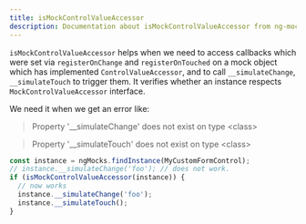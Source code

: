 ```yaml
---
title: isMockControlValueAccessor
description: Documentation about isMockControlValueAccessor from ng-mocks library
---
```


`isMockControlValueAccessor` helps when we need to access callbacks
which were set via `registerOnChange` and `registerOnTouched`
on a mock object which has implemented `ControlValueAccessor`,
and to call `__simulateChange`, `__simulateTouch` to trigger them.
It verifies whether an instance respects `MockControlValueAccessor` interface.

We need it when we get an error like:

> Property '\_\_simulateChange' does not exist on type &lt;class&gt;

> Property '\_\_simulateTouch' does not exist on type &lt;class&gt;

```ts
const instance = ngMocks.findInstance(MyCustomFormControl);
// instance.__simulateChange('foo'); // does not work.
if (isMockControlValueAccessor(instance)) {
  // now works
  instance.__simulateChange('foo');
  instance.__simulateTouch();
}
```
